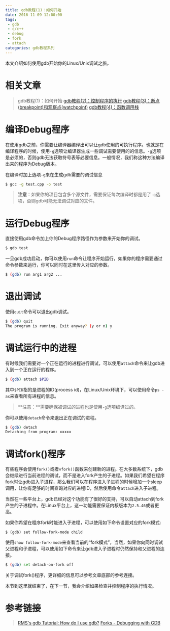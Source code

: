 ```yaml
---
title: gdb教程(1)：如何开始
date: 2016-11-09 12:00:00
tags:
 - gdb
 - c/c++
 - debug
 - fork
 - attach
categories: gdb教程系列
---
```


本文介绍如何使用gdb开始你的Linux/Unix调试之旅。

<!-- more -->

# 相关文章
> gdb教程(1)：如何开始
> [gdb教程(2)：控制程序的执行][gdb-categories]
> [gdb教程(3)：断点(breakpoint)和观察点(watchpoint)][gdb-categories]
> [gdb教程(4)：函数调用栈][gdb-categories]

[gdb-categories]: /categories/gdb教程系列/

# 编译Debug程序

在使用gdb之前，你需要让编译器编译出可以让gdb使用的可执行程序。也就是在编译程序的时候，使用`-g`选项让编译器生成一些调试需要使用的的信息。`-g`选项是必须的，否则gdb无法获取符号表等必要信息。一般情况，我们称这种方法编译出来的程序为Debug版本。

在编译时加上选项`-g`来在生成gdb需要的调试信息

```sh
$ gcc -g test.cpp -o test
```
> **注意**：如果你的项目包含多个源文件，需要保证每次编译时都是用了`-g`选项，否则gdb可能无法调试对应的文件。

# 运行Debug程序
直接使用gdb命令加上你的Debug程序路径作为参数来开始你的调试。

```sh
$ gdb test
```
一旦gdb成功启动，你可以使用`run`命令让程序开始运行，如果你的程序需要通过命令参数来运行，你可以同时在这里传入对应的参数。

```sh
$ (gdb) run arg1 arg2 ...
```

# 退出调试
使用`quit`命令可以退出gdb调试。

```sh
$ (gdb) quit
The program is running. Exit anyway? (y or n) y
```

# 调试运行中的进程
有时候我们需要对一个正在运行的进程进行调试，可以使用`attach`命令来让gdb进入到一个正在运行的程序。

```sh
$ (gdb) attach $PID
```

其中`$PID`指的是进程的ID(process id)，在Linux/Unix环境下，可以使用命令`ps -ax`来查看所有进程的信息。

> **注意：**需要确保被调试的进程也是使用`-g`选项编译过的。

你可以使用`detach`命令来退出正在调试的进程。

```sh
$ (gdb) detach
Detaching from program: xxxxx
```

# 调试fork()程序
有些程序会使用`fork()`或者`vfork()`函数来创建新的进程。在大多数系统下，gdb会继续进行当前进程的调试，而不是进入fork产生的子进程。如果我们希望在程序fork时让gdb进入子进程，那么我们可以在程序进入子进程的时候增加一个sleep调用，让你有足够的时间查询对应的进程ID，然后使用命令`attach`进入子进程。

当然在一些平台上，gdb已经对这个功能有了很好的支持，可以自动attach到fork产生的子进程中。在Linux平台上，这一功能需要保证内核版本为`2.5.46`或者更高。

如果你希望在程序fork时能进入子进程，可以使用如下命令设置对应的fork模式:
```
$ (gdb) set follow-fork-mode child
```

使用`show follow-fork-mode`来查看当前的“fork模式”，当然，如果你向同时调试父进程和子进程，可以使用如下命令来让gdb进入子进程时仍然保持和父进程的连接。

```sh
$ (gdb) set detach-on-fork off
```

关于调试fork()程序，更详细的信息可以参考文章底部的参考连接。

本节到这里就结束了，在下一节，我会介绍如果检查并控制程序的执行情况。

# 参考链接
> [RMS's gdb Tutorial: How do I use gdb?](http://www.unknownroad.com/rtfm/gdbtut/gdbuse.html)
> [Forks - Debugging with GDB](https://sourceware.org/gdb/onlinedocs/gdb/Forks.html)

